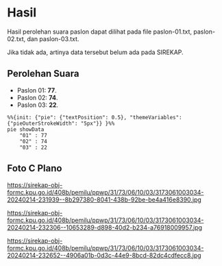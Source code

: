 # Hasil

Hasil perolehan suara paslon dapat dilihat pada file paslon-01.txt, paslon-02.txt, dan paslon-03.txt.

Jika tidak ada, artinya data tersebut belum ada pada SIREKAP.

## Perolehan Suara

 * Paslon 01: **77**.
 * Paslon 02: **74**.
 * Paslon 03: **22**.

```mermaid
%%{init: {"pie": {"textPosition": 0.5}, "themeVariables": {"pieOuterStrokeWidth": "5px"}} }%%
pie showData
    "01" : 77
    "02" : 74
    "03" : 22
```
## Foto C Plano

https://sirekap-obj-formc.kpu.go.id/408b/pemilu/ppwp/31/73/06/10/03/3173061003034-20240214-231939--8b297380-8041-438b-92be-be4a416e8390.jpg

https://sirekap-obj-formc.kpu.go.id/408b/pemilu/ppwp/31/73/06/10/03/3173061003034-20240214-232306--10653289-d898-40d2-b234-a76918009957.jpg

https://sirekap-obj-formc.kpu.go.id/408b/pemilu/ppwp/31/73/06/10/03/3173061003034-20240214-232652--4906a01b-0d3c-44e9-8bcd-82dc4cdfecc8.jpg
